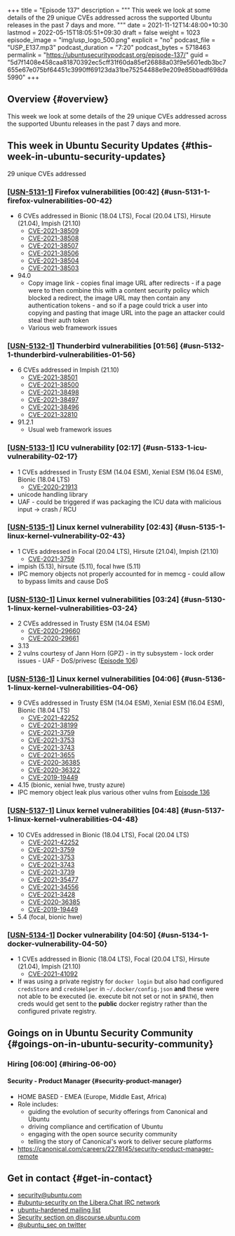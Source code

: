 +++
title = "Episode 137"
description = """
  This week we look at some details of the 29 unique CVEs addressed across
  the supported Ubuntu releases in the past 7 days and more.
  """
date = 2021-11-12T14:48:00+10:30
lastmod = 2022-05-15T18:05:51+09:30
draft = false
weight = 1023
episode_image = "img/usp_logo_500.png"
explicit = "no"
podcast_file = "USP_E137.mp3"
podcast_duration = "7:20"
podcast_bytes = 5718463
permalink = "https://ubuntusecuritypodcast.org/episode-137/"
guid = "5d7f1408e458caa81870392ec5cff31f60da85ef26888a03f9e5601edb3bc7655e67e075bf64451c3990ff69123da31be75254488e9e209e85bbadf698da5990"
+++

## Overview {#overview}

This week we look at some details of the 29 unique CVEs addressed across
the supported Ubuntu releases in the past 7 days and more.


## This week in Ubuntu Security Updates {#this-week-in-ubuntu-security-updates}

29 unique CVEs addressed


### [[USN-5131-1](https://ubuntu.com/security/notices/USN-5131-1)] Firefox vulnerabilities [00:42] {#usn-5131-1-firefox-vulnerabilities-00-42}

-   6 CVEs addressed in Bionic (18.04 LTS), Focal (20.04 LTS), Hirsute (21.04), Impish (21.10)
    -   [CVE-2021-38509](https://ubuntu.com/security/CVE-2021-38509) <!-- medium -->
    -   [CVE-2021-38508](https://ubuntu.com/security/CVE-2021-38508) <!-- medium -->
    -   [CVE-2021-38507](https://ubuntu.com/security/CVE-2021-38507) <!-- medium -->
    -   [CVE-2021-38506](https://ubuntu.com/security/CVE-2021-38506) <!-- medium -->
    -   [CVE-2021-38504](https://ubuntu.com/security/CVE-2021-38504) <!-- medium -->
    -   [CVE-2021-38503](https://ubuntu.com/security/CVE-2021-38503) <!-- medium -->
-   94.0
    -   Copy image link - copies final image URL after redirects - if a page
        were to then combine this with a content security policy which blocked
        a redirect, the image URL may then contain any authentication tokens -
        and so if a page could trick a user into copying and pasting that image
        URL into the page an attacker could steal their auth token
    -   Various web framework issues


### [[USN-5132-1](https://ubuntu.com/security/notices/USN-5132-1)] Thunderbird vulnerabilities [01:56] {#usn-5132-1-thunderbird-vulnerabilities-01-56}

-   6 CVEs addressed in Impish (21.10)
    -   [CVE-2021-38501](https://ubuntu.com/security/CVE-2021-38501) <!-- medium -->
    -   [CVE-2021-38500](https://ubuntu.com/security/CVE-2021-38500) <!-- medium -->
    -   [CVE-2021-38498](https://ubuntu.com/security/CVE-2021-38498) <!-- medium -->
    -   [CVE-2021-38497](https://ubuntu.com/security/CVE-2021-38497) <!-- medium -->
    -   [CVE-2021-38496](https://ubuntu.com/security/CVE-2021-38496) <!-- medium -->
    -   [CVE-2021-32810](https://ubuntu.com/security/CVE-2021-32810) <!-- medium -->
-   91.2.1
    -   Usual web framework issues


### [[USN-5133-1](https://ubuntu.com/security/notices/USN-5133-1)] ICU vulnerability [02:17] {#usn-5133-1-icu-vulnerability-02-17}

-   1 CVEs addressed in Trusty ESM (14.04 ESM), Xenial ESM (16.04 ESM), Bionic (18.04 LTS)
    -   [CVE-2020-21913](https://ubuntu.com/security/CVE-2020-21913) <!-- low -->
-   unicode handling library
-   UAF - could be triggered if was packaging the ICU data with malicious
    input -&gt; crash / RCU


### [[USN-5135-1](https://ubuntu.com/security/notices/USN-5135-1)] Linux kernel vulnerability [02:43] {#usn-5135-1-linux-kernel-vulnerability-02-43}

-   1 CVEs addressed in Focal (20.04 LTS), Hirsute (21.04), Impish (21.10)
    -   [CVE-2021-3759](https://ubuntu.com/security/CVE-2021-3759) <!-- medium -->
-   impish (5.13), hirsute (5.11), focal hwe (5.11)
-   IPC memory objects not properly accounted for in memcg - could allow to
    bypass limits and cause DoS


### [[USN-5130-1](https://ubuntu.com/security/notices/USN-5130-1)] Linux kernel vulnerabilities [03:24] {#usn-5130-1-linux-kernel-vulnerabilities-03-24}

-   2 CVEs addressed in Trusty ESM (14.04 ESM)
    -   [CVE-2020-29660](https://ubuntu.com/security/CVE-2020-29660) <!-- medium -->
    -   [CVE-2020-29661](https://ubuntu.com/security/CVE-2020-29661) <!-- high -->
-   3.13
-   2 vulns courtesy of Jann Horn (GPZ) - in tty subsystem - lock order
    issues - UAF - DoS/privesc ([Episode 106](https://ubuntusecuritypodcast.org/episode-106/))


### [[USN-5136-1](https://ubuntu.com/security/notices/USN-5136-1)] Linux kernel vulnerabilities [04:06] {#usn-5136-1-linux-kernel-vulnerabilities-04-06}

-   9 CVEs addressed in Trusty ESM (14.04 ESM), Xenial ESM (16.04 ESM), Bionic (18.04 LTS)
    -   [CVE-2021-42252](https://ubuntu.com/security/CVE-2021-42252) <!-- medium -->
    -   [CVE-2021-38199](https://ubuntu.com/security/CVE-2021-38199) <!-- medium -->
    -   [CVE-2021-3759](https://ubuntu.com/security/CVE-2021-3759) <!-- medium -->
    -   [CVE-2021-3753](https://ubuntu.com/security/CVE-2021-3753) <!-- medium -->
    -   [CVE-2021-3743](https://ubuntu.com/security/CVE-2021-3743) <!-- medium -->
    -   [CVE-2021-3655](https://ubuntu.com/security/CVE-2021-3655) <!-- medium -->
    -   [CVE-2020-36385](https://ubuntu.com/security/CVE-2020-36385) <!-- medium -->
    -   [CVE-2020-36322](https://ubuntu.com/security/CVE-2020-36322) <!-- medium -->
    -   [CVE-2019-19449](https://ubuntu.com/security/CVE-2019-19449) <!-- low -->
-   4.15 (bionic, xenial hwe, trusty azure)
-   IPC memory object leak plus various other vulns from [Episode 136](https://ubuntusecuritypodcast.org/episode-136/)


### [[USN-5137-1](https://ubuntu.com/security/notices/USN-5137-1)] Linux kernel vulnerabilities [04:48] {#usn-5137-1-linux-kernel-vulnerabilities-04-48}

-   10 CVEs addressed in Bionic (18.04 LTS), Focal (20.04 LTS)
    -   [CVE-2021-42252](https://ubuntu.com/security/CVE-2021-42252) <!-- medium -->
    -   [CVE-2021-3759](https://ubuntu.com/security/CVE-2021-3759) <!-- medium -->
    -   [CVE-2021-3753](https://ubuntu.com/security/CVE-2021-3753) <!-- medium -->
    -   [CVE-2021-3743](https://ubuntu.com/security/CVE-2021-3743) <!-- medium -->
    -   [CVE-2021-3739](https://ubuntu.com/security/CVE-2021-3739) <!-- low -->
    -   [CVE-2021-35477](https://ubuntu.com/security/CVE-2021-35477) <!-- medium -->
    -   [CVE-2021-34556](https://ubuntu.com/security/CVE-2021-34556) <!-- medium -->
    -   [CVE-2021-3428](https://ubuntu.com/security/CVE-2021-3428) <!-- low -->
    -   [CVE-2020-36385](https://ubuntu.com/security/CVE-2020-36385) <!-- medium -->
    -   [CVE-2019-19449](https://ubuntu.com/security/CVE-2019-19449) <!-- low -->
-   5.4 (focal, bionic hwe)


### [[USN-5134-1](https://ubuntu.com/security/notices/USN-5134-1)] Docker vulnerability [04:50] {#usn-5134-1-docker-vulnerability-04-50}

-   1 CVEs addressed in Bionic (18.04 LTS), Focal (20.04 LTS), Hirsute (21.04), Impish (21.10)
    -   [CVE-2021-41092](https://ubuntu.com/security/CVE-2021-41092) <!-- medium -->
-   If was using a private registry for `docker login` but also had configured
    `credsStore` and `credsHelper` in `~/.docker/config.json` **and** these were not
    able to be executed (ie. execute bit not set or not in `$PATH`), then creds
    would get sent to the **public** docker registry rather than the configured
    private registry.


## Goings on in Ubuntu Security Community {#goings-on-in-ubuntu-security-community}


### Hiring [06:00] {#hiring-06-00}


#### Security - Product Manager {#security-product-manager}

-   HOME BASED - EMEA (Europe, Middle East, Africa)
-   Role includes:
    -   guiding the evolution of security offerings from Canonical and Ubuntu
    -   driving compliance and certification of Ubuntu
    -   engaging with the open source security community
    -   telling the story of Canonical's work to deliver secure platforms
-   <https://canonical.com/careers/2278145/security-product-manager-remote>


## Get in contact {#get-in-contact}

-   [security@ubuntu.com](mailto:security@ubuntu.com)
-   [#ubuntu-security on the Libera.Chat IRC network](https://libera.chat)
-   [ubuntu-hardened mailing list](https://lists.ubuntu.com/mailman/listinfo/ubuntu-hardened)
-   [Security section on discourse.ubuntu.com](https://discourse.ubuntu.com/c/security)
-   [@ubuntu_sec on twitter](https://twitter.com/ubuntu_sec)